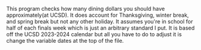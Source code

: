 This program checks how many dining dollars you should have approximately(at UCSD). It does account for Thanksgiving, winter break, and spring break but not any other holiday. It assumes you're in school for half of each finals week which is just an arbitrary standard I put. It is based off the UCSD 2023-2024 calendar but all you have to do to adjust it is change the variable dates at the top of the file. 
